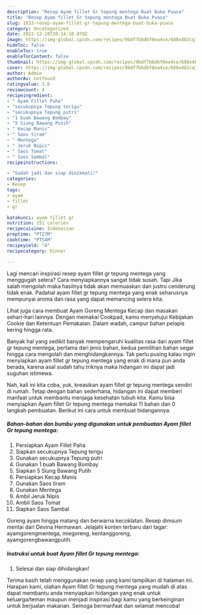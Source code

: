 ```yaml
---
description: "Resep Ayam fillet Gr tepung mentega Buat Buka Puasa"
title: "Resep Ayam fillet Gr tepung mentega Buat Buka Puasa"
slug: 1833-resep-ayam-fillet-gr-tepung-mentega-buat-buka-puasa
category: Uncategorized
date: 2022-12-10T20:14:18.079Z
image: https://img-global.cpcdn.com/recipes/9bdf7bbdbf0ea4ce/680x482cq70/ayam-fillet-gr-tepung-mentega-foto-resep-utama.jpg
hideToc: false
enableToc: true
enableTocContent: false
thumbnail: https://img-global.cpcdn.com/recipes/9bdf7bbdbf0ea4ce/680x482cq70/ayam-fillet-gr-tepung-mentega-foto-resep-utama.jpg
cover: https://img-global.cpcdn.com/recipes/9bdf7bbdbf0ea4ce/680x482cq70/ayam-fillet-gr-tepung-mentega-foto-resep-utama.jpg
author: Admin
authorAv: notfound
ratingvalue: 3.6
reviewcount: 4
recipeingredient:
- " Ayam Fillet Paha"
- "secukupnya Tepung terigu"
- "secukupnya Tepung putri"
- "1 buah Bawang Bombay"
- "5 Siung Bawang Putih"
- " Kecap Manis"
- " Saos tiram"
- " Mentega"
- " Jeruk Nipis"
- " Saos Tomat"
- " Saos Sambal"
recipeinstructions:

- "Sudah jadi dan siap dinikmati!"
categories:
- Resep
tags:
- ayam
- fillet
- gr

katakunci: ayam fillet gr 
nutrition: 151 calories
recipecuisine: Indonesian
preptime: "PT27M"
cooktime: "PT54M"
recipeyield: "4"
recipecategory: Dinner

---
```



Lagi mencari inspirasi resep ayam fillet gr tepung mentega yang menggugah selera? Cara menyiapkannya sangat tidak susah. Tapi Jika salah mengolah maka hasilnya tidak akan memuaskan dan justru cenderung tidak enak. Padahal ayam fillet gr tepung mentega yang enak seharusnya mempunyai aroma dan rasa yang dapat memancing selera kita.


Lihat juga cara membuat Ayam Goreng Mentega Kecap dan masakan sehari-hari lainnya. Dengan memakai Cookpad, kamu menyetujui Kebijakan Cookie dan Ketentuan Pemakaian. Dalam wadah, campur bahan pelapis kering hingga rata.

Banyak hal yang sedikit banyak mempengaruhi kualitas rasa dari ayam fillet gr tepung mentega, pertama dari jenis bahan, kedua pemilihan bahan segar hingga cara mengolah dan menghidangkannya. Tak perlu pusing kalau ingin menyiapkan ayam fillet gr tepung mentega yang enak di mana pun anda berada, karena asal sudah tahu triknya maka hidangan ini dapat jadi suguhan istimewa.


Nah, kali ini kita coba, yuk, kreasikan ayam fillet gr tepung mentega sendiri di rumah. Tetap dengan bahan sederhana, hidangan ini dapat memberi manfaat untuk membantu menjaga kesehatan tubuh kita. Kamu bisa menyiapkan Ayam fillet Gr tepung mentega memakai 11 bahan dan 0 langkah pembuatan. Berikut ini cara untuk membuat hidangannya.

<!--inarticleads1-->

##### Bahan-bahan dan bumbu yang digunakan untuk pembuatan Ayam fillet Gr tepung mentega:

1. Persiapkan  Ayam Fillet Paha
1. Siapkan secukupnya Tepung terigu
1. Gunakan secukupnya Tepung putri
1. Gunakan 1 buah Bawang Bombay
1. Siapkan 5 Siung Bawang Putih
1. Persiapkan  Kecap Manis
1. Gunakan  Saos tiram
1. Gunakan  Mentega
1. Ambil  Jeruk Nipis
1. Ambil  Saos Tomat
1. Siapkan  Saos Sambal


Goreng ayam hingga matang dan berwarna kecoklatan. Resep dimsum mentai dari Devina Hermawan. Jelajahi konten terbaru dari tagar: ayamgorengmentega, miegoreng, kentanggoreng, ayamgorengbawangputih. 

<!--inarticleads2-->

##### Instruksi untuk buat Ayam fillet Gr tepung mentega:


1. Selesai dan siap dihidangkan!



Terima kasih telah menggunakan resep yang kami tampilkan di halaman ini. Harapan kami, olahan Ayam fillet Gr tepung mentega yang mudah di atas dapat membantu anda menyiapkan hidangan yang enak untuk keluarga/teman maupun menjadi inspirasi bagi kamu yang berkeinginan untuk berjualan makanan. Semoga bermanfaat dan selamat mencoba!

